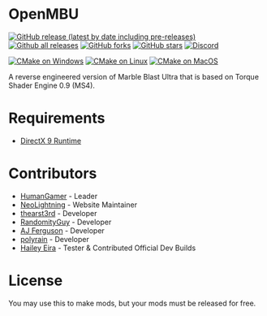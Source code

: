 # OpenMBU
[![GitHub release (latest by date including pre-releases)](https://img.shields.io/github/v/release/MBU-Team/OpenMBU?include_prereleases&label=Release)](https://github.com/MBU-Team/OpenMBU/releases)
[![Github all releases](https://img.shields.io/github/downloads/MBU-Team/OpenMBU/total?color=blue&label=Downloads)](https://GitHub.com/MBU-Team/OpenMBU/releases/)
[![GitHub forks](https://img.shields.io/github/forks/MBU-Team/OpenMBU?label=Forks)](https://GitHub.com/MBU-Team/OpenMBU/network/)
[![GitHub stars](https://img.shields.io/github/stars/MBU-Team/OpenMBU?label=Stars)](https://GitHub.com/MBU-Team/OpenMBU/stargazers/)
[![Discord](https://img.shields.io/discord/265605947144142848?color=5865F2&label=Discord&logo=discord&logoColor=white)](https://discord.gg/9SHycYNG27)

[![CMake on Windows](https://github.com/MBU-Team/OpenMBU/actions/workflows/cmake-windows.yml/badge.svg)](https://github.com/MBU-Team/OpenMBU/actions/workflows/cmake-windows.yml)
[![CMake on Linux](https://github.com/MBU-Team/OpenMBU/actions/workflows/cmake-linux.yml/badge.svg)](https://github.com/MBU-Team/OpenMBU/actions/workflows/cmake-linux.yml)
[![CMake on MacOS](https://github.com/MBU-Team/OpenMBU/actions/workflows/cmake-mac.yml/badge.svg)](https://github.com/MBU-Team/OpenMBU/actions/workflows/cmake-mac.yml)

A reverse engineered version of Marble Blast Ultra that is based on Torque Shader Engine 0.9 (MS4).

# Requirements
- [DirectX 9 Runtime](https://www.microsoft.com/en-ca/download/details.aspx?id=8109)

# Contributors
- [HumanGamer](https://github.com/HumanGamer) - Leader
- [NeoLightning](https://github.com/neolightning) - Website Maintainer
- [thearst3rd](https://github.com/thearst3rd) - Developer
- [RandomityGuy](https://github.com/RandomityGuy) - Developer
- [AJ Ferguson](https://github.com/AJ-Ferguson) - Developer
- [polyrain](https://github.com/polyrain) - Developer
- [Hailey Eira](https://github.com/HaileyEira) - Tester & Contributed Official Dev Builds

# License
You may use this to make mods, but your mods must be released for free.
